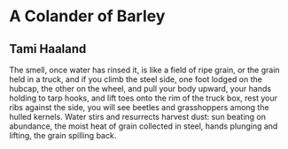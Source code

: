 # A Colander of Barley
## Tami Haaland
The smell, once water has rinsed it,
is like a field of ripe grain, or the grain held
in a truck, and if you climb the steel side,
one foot lodged on the hubcap, the other
on the wheel, and pull your body upward,
your hands holding to tarp hooks, and lift toes
onto the rim of the truck box, rest your ribs
against the side, you will see beetles
and grasshoppers among the hulled kernels.
Water stirs and resurrects harvest dust:
sun beating on abundance, the moist heat
of grain collected in steel, hands
plunging and lifting, the grain spilling back.